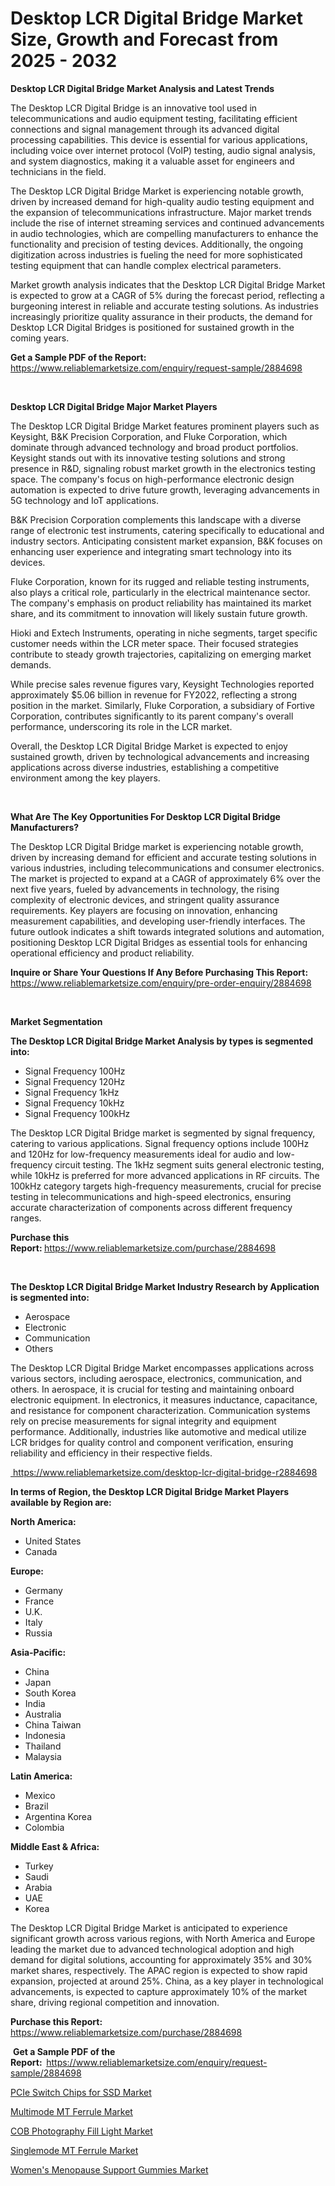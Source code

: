 <p><h1>Desktop LCR Digital Bridge Market Size, Growth and Forecast from 2025 - 2032</h1></p><p><strong>Desktop LCR Digital Bridge Market Analysis and Latest Trends</strong></p>
<p><p>The Desktop LCR Digital Bridge is an innovative tool used in telecommunications and audio equipment testing, facilitating efficient connections and signal management through its advanced digital processing capabilities. This device is essential for various applications, including voice over internet protocol (VoIP) testing, audio signal analysis, and system diagnostics, making it a valuable asset for engineers and technicians in the field.</p><p>The Desktop LCR Digital Bridge Market is experiencing notable growth, driven by increased demand for high-quality audio testing equipment and the expansion of telecommunications infrastructure. Major market trends include the rise of internet streaming services and continued advancements in audio technologies, which are compelling manufacturers to enhance the functionality and precision of testing devices. Additionally, the ongoing digitization across industries is fueling the need for more sophisticated testing equipment that can handle complex electrical parameters.</p><p>Market growth analysis indicates that the Desktop LCR Digital Bridge Market is expected to grow at a CAGR of 5% during the forecast period, reflecting a burgeoning interest in reliable and accurate testing solutions. As industries increasingly prioritize quality assurance in their products, the demand for Desktop LCR Digital Bridges is positioned for sustained growth in the coming years.</p></p>
<p><strong>Get a Sample PDF of the Report:&nbsp;</strong> <a href="https://www.reliablemarketsize.com/enquiry/request-sample/2884698?utm_campaign=2034&utm_medium=2&utm_source=Github&utm_content=ia&utm_term=13032025&utm_id=desktop-lcr-digital-bridge">https://www.reliablemarketsize.com/enquiry/request-sample/2884698</a></p>
<p>&nbsp;</p>
<p><strong>Desktop LCR Digital Bridge Major Market Players</strong></p>
<p><p>The Desktop LCR Digital Bridge Market features prominent players such as Keysight, B&K Precision Corporation, and Fluke Corporation, which dominate through advanced technology and broad product portfolios. Keysight stands out with its innovative testing solutions and strong presence in R&D, signaling robust market growth in the electronics testing space. The company's focus on high-performance electronic design automation is expected to drive future growth, leveraging advancements in 5G technology and IoT applications.</p><p>B&K Precision Corporation complements this landscape with a diverse range of electronic test instruments, catering specifically to educational and industry sectors. Anticipating consistent market expansion, B&K focuses on enhancing user experience and integrating smart technology into its devices.</p><p>Fluke Corporation, known for its rugged and reliable testing instruments, also plays a critical role, particularly in the electrical maintenance sector. The company's emphasis on product reliability has maintained its market share, and its commitment to innovation will likely sustain future growth.</p><p>Hioki and Extech Instruments, operating in niche segments, target specific customer needs within the LCR meter space. Their focused strategies contribute to steady growth trajectories, capitalizing on emerging market demands.</p><p>While precise sales revenue figures vary, Keysight Technologies reported approximately $5.06 billion in revenue for FY2022, reflecting a strong position in the market. Similarly, Fluke Corporation, a subsidiary of Fortive Corporation, contributes significantly to its parent company's overall performance, underscoring its role in the LCR market.</p><p>Overall, the Desktop LCR Digital Bridge Market is expected to enjoy sustained growth, driven by technological advancements and increasing applications across diverse industries, establishing a competitive environment among the key players.</p></p>
<p>&nbsp;</p>
<p><strong>What Are The Key Opportunities For Desktop LCR Digital Bridge Manufacturers?</strong></p>
<p><p>The Desktop LCR Digital Bridge market is experiencing notable growth, driven by increasing demand for efficient and accurate testing solutions in various industries, including telecommunications and consumer electronics. The market is projected to expand at a CAGR of approximately 6% over the next five years, fueled by advancements in technology, the rising complexity of electronic devices, and stringent quality assurance requirements. Key players are focusing on innovation, enhancing measurement capabilities, and developing user-friendly interfaces. The future outlook indicates a shift towards integrated solutions and automation, positioning Desktop LCR Digital Bridges as essential tools for enhancing operational efficiency and product reliability.</p></p>
<p><strong>Inquire or Share Your Questions If Any Before Purchasing This Report:</strong> <a href="https://www.reliablemarketsize.com/enquiry/pre-order-enquiry/2884698?utm_campaign=2034&utm_medium=2&utm_source=Github&utm_content=ia&utm_term=13032025&utm_id=desktop-lcr-digital-bridge">https://www.reliablemarketsize.com/enquiry/pre-order-enquiry/2884698</a></p>
<p>&nbsp;</p>
<p><strong>Market Segmentation</strong></p>
<p><strong>The Desktop LCR Digital Bridge Market Analysis by types is segmented into:</strong></p>
<p><ul><li>Signal Frequency 100Hz</li><li>Signal Frequency 120Hz</li><li>Signal Frequency 1kHz</li><li>Signal Frequency 10kHz</li><li>Signal Frequency 100kHz</li></ul></p>
<p><p>The Desktop LCR Digital Bridge market is segmented by signal frequency, catering to various applications. Signal frequency options include 100Hz and 120Hz for low-frequency measurements ideal for audio and low-frequency circuit testing. The 1kHz segment suits general electronic testing, while 10kHz is preferred for more advanced applications in RF circuits. The 100kHz category targets high-frequency measurements, crucial for precise testing in telecommunications and high-speed electronics, ensuring accurate characterization of components across different frequency ranges.</p></p>
<p><strong>Purchase this Report:&nbsp;</strong><a href="https://www.reliablemarketsize.com/purchase/2884698?utm_campaign=2034&utm_medium=2&utm_source=Github&utm_content=ia&utm_term=13032025&utm_id=desktop-lcr-digital-bridge">https://www.reliablemarketsize.com/purchase/2884698</a></p>
<p>&nbsp;</p>
<p><strong>The Desktop LCR Digital Bridge Market Industry Research by Application is segmented into:</strong></p>
<p><ul><li>Aerospace</li><li>Electronic</li><li>Communication</li><li>Others</li></ul></p>
<p><p>The Desktop LCR Digital Bridge Market encompasses applications across various sectors, including aerospace, electronics, communication, and others. In aerospace, it is crucial for testing and maintaining onboard electronic equipment. In electronics, it measures inductance, capacitance, and resistance for component characterization. Communication systems rely on precise measurements for signal integrity and equipment performance. Additionally, industries like automotive and medical utilize LCR bridges for quality control and component verification, ensuring reliability and efficiency in their respective fields.</p></p>
<p><a href="https://www.reliablemarketsize.com/desktop-lcr-digital-bridge-r2884698?utm_campaign=2034&utm_medium=2&utm_source=Github&utm_content=ia&utm_term=13032025&utm_id=desktop-lcr-digital-bridge">&nbsp;https://www.reliablemarketsize.com/desktop-lcr-digital-bridge-r2884698</a></p>
<p><strong>In terms of Region, the Desktop LCR Digital Bridge Market Players available by Region are:</strong></p>
<p>
    <p> <strong> North America: </strong>
        <ul>
            <li>United States</li>
            <li>Canada</li>
        </ul>
        </p> 
    <p> <strong> Europe: </strong>
        <ul>
            <li>Germany</li>
            <li>France</li>
            <li>U.K.</li>
            <li>Italy</li>
            <li>Russia</li>
        </ul>
        </p> 
    <p> <strong> Asia-Pacific: </strong>
        <ul>
            <li>China</li>
            <li>Japan</li>
            <li>South Korea</li>
            <li>India</li>
            <li>Australia</li>
            <li>China Taiwan</li>
            <li>Indonesia</li>
            <li>Thailand</li>
            <li>Malaysia</li>
        </ul>
        </p> 
    <p> <strong> Latin America: </strong>
        <ul>
            <li>Mexico</li>
            <li>Brazil</li>
            <li>Argentina Korea</li>
            <li>Colombia</li>
        </ul>
        </p> 
    <p> <strong> Middle East & Africa: </strong>
        <ul>
            <li>Turkey</li>
            <li>Saudi</li>
            <li>Arabia</li>
            <li>UAE</li>
            <li>Korea</li>
        </ul>
    </p>
    </p>
<p><p>The Desktop LCR Digital Bridge Market is anticipated to experience significant growth across various regions, with North America and Europe leading the market due to advanced technological adoption and high demand for digital solutions, accounting for approximately 35% and 30% market shares, respectively. The APAC region is expected to show rapid expansion, projected at around 25%. China, as a key player in technological advancements, is expected to capture approximately 10% of the market share, driving regional competition and innovation.</p></p>
<p><strong>Purchase this Report: </strong><a href="https://www.reliablemarketsize.com/purchase/2884698?utm_campaign=2034&utm_medium=2&utm_source=Github&utm_content=ia&utm_term=13032025&utm_id=desktop-lcr-digital-bridge">https://www.reliablemarketsize.com/purchase/2884698</a></p>
<p>&nbsp;<strong>Get a Sample PDF of the Report:&nbsp;&nbsp;</strong><a href="https://www.reliablemarketsize.com/enquiry/request-sample/2884698?utm_campaign=2034&utm_medium=2&utm_source=Github&utm_content=ia&utm_term=13032025&utm_id=desktop-lcr-digital-bridge">https://www.reliablemarketsize.com/enquiry/request-sample/2884698</a></p>
<p><strong></strong></p>
<p><p><a href="https://github.com/seherlouize/Market-Research-Report-List-1/blob/main/pcie-switch-chips-for-ssd-market.md?utm_campaign=2034&utm_medium=2&utm_source=Github&utm_content=ia&utm_term=13032025&utm_id=desktop-lcr-digital-bridge">PCIe Switch Chips for SSD Market</a></p><p><a href="https://github.com/ChiragRp1/Market-Research-Report-List-7/blob/main/multimode-mt-ferrule-market.md?utm_campaign=2034&utm_medium=2&utm_source=Github&utm_content=ia&utm_term=13032025&utm_id=desktop-lcr-digital-bridge">Multimode MT Ferrule Market</a></p><p><a href="https://github.com/moroesarta/Market-Research-Report-List-1/blob/main/cob-photography-fill-light-market.md?utm_campaign=2034&utm_medium=2&utm_source=Github&utm_content=ia&utm_term=13032025&utm_id=desktop-lcr-digital-bridge">COB Photography Fill Light Market</a></p><p><a href="https://github.com/sadaandilou/Market-Research-Report-List-1/blob/main/singlemode-mt-ferrule-market.md?utm_campaign=2034&utm_medium=2&utm_source=Github&utm_content=ia&utm_term=13032025&utm_id=desktop-lcr-digital-bridge">Singlemode MT Ferrule Market</a></p><p><a href="https://github.com/laconiioba3/Market-Research-Report-List-1/blob/main/womens-menopause-support-gummies-market.md?utm_campaign=2034&utm_medium=2&utm_source=Github&utm_content=ia&utm_term=13032025&utm_id=desktop-lcr-digital-bridge">Women's Menopause Support Gummies Market</a></p></p>